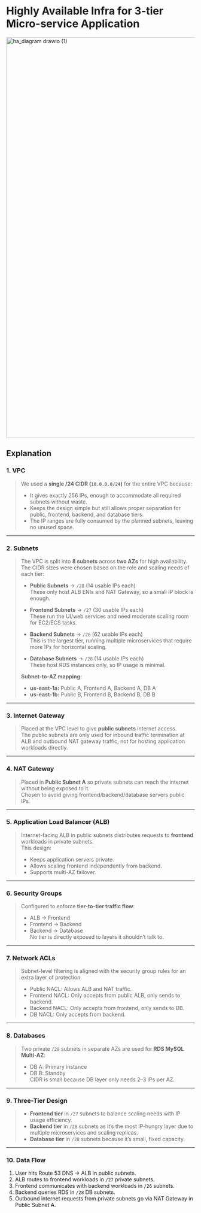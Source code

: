 # Highly Available Infra for 3-tier Micro-service Application

<img width="1041" height="1071" alt="ha_diagram drawio (1)" src="https://github.com/user-attachments/assets/882dd273-5edb-495e-9666-9a3eedd61fc2" />

## Explanation

### 1. VPC
> We used a **single /24 CIDR (`10.0.0.0/24`)** for the entire VPC because:
> - It gives exactly 256 IPs, enough to accommodate all required subnets without waste.
> - Keeps the design simple but still allows proper separation for public, frontend, backend, and database tiers.
> - The IP ranges are fully consumed by the planned subnets, leaving no unused space.

---

### 2. Subnets
> The VPC is split into **8 subnets** across **two AZs** for high availability.  
> The CIDR sizes were chosen based on the role and scaling needs of each tier:
>
> - **Public Subnets** → `/28` (14 usable IPs each)  
>   These only host ALB ENIs and NAT Gateway, so a small IP block is enough.
>
> - **Frontend Subnets** → `/27` (30 usable IPs each)  
>   These run the UI/web services and need moderate scaling room for EC2/ECS tasks.
>
> - **Backend Subnets** → `/26` (62 usable IPs each)  
>   This is the largest tier, running multiple microservices that require more IPs for horizontal scaling.
>
> - **Database Subnets** → `/28` (14 usable IPs each)  
>   These host RDS instances only, so IP usage is minimal.
>
> **Subnet-to-AZ mapping:**
> - **us-east-1a:** Public A, Frontend A, Backend A, DB A
> - **us-east-1b:** Public B, Frontend B, Backend B, DB B

---

### 3. Internet Gateway
> Placed at the VPC level to give **public subnets** internet access.  
> The public subnets are only used for inbound traffic termination at ALB and outbound NAT gateway traffic, not for hosting application workloads directly.

---

### 4. NAT Gateway
> Placed in **Public Subnet A** so private subnets can reach the internet without being exposed to it.  
> Chosen to avoid giving frontend/backend/database servers public IPs.

---

### 5. Application Load Balancer (ALB)
> Internet-facing ALB in public subnets distributes requests to **frontend** workloads in private subnets.  
> This design:
> - Keeps application servers private.
> - Allows scaling frontend independently from backend.
> - Supports multi-AZ failover.

---

### 6. Security Groups
> Configured to enforce **tier-to-tier traffic flow**:
> - ALB → Frontend
> - Frontend → Backend
> - Backend → Database  
> No tier is directly exposed to layers it shouldn’t talk to.

---

### 7. Network ACLs
> Subnet-level filtering is aligned with the security group rules for an extra layer of protection.  
> - Public NACL: Allows ALB and NAT traffic.
> - Frontend NACL: Only accepts from public ALB, only sends to backend.
> - Backend NACL: Only accepts from frontend, only sends to DB.
> - DB NACL: Only accepts from backend.

---

### 8. Databases
> Two private `/28` subnets in separate AZs are used for **RDS MySQL Multi-AZ**:
> - DB A: Primary instance
> - DB B: Standby  
> CIDR is small because DB layer only needs 2–3 IPs per AZ.

---

### 9. Three-Tier Design
> - **Frontend tier** in `/27` subnets to balance scaling needs with IP usage efficiency.
> - **Backend tier** in `/26` subnets as it’s the most IP-hungry layer due to multiple microservices and scaling replicas.
> - **Database tier** in `/28` subnets because it’s small, fixed capacity.

---

### 10. Data Flow
1. User hits Route 53 DNS → ALB in public subnets.
2. ALB routes to frontend workloads in `/27` private subnets.
3. Frontend communicates with backend workloads in `/26` subnets.
4. Backend queries RDS in `/28` DB subnets.
5. Outbound internet requests from private subnets go via NAT Gateway in Public Subnet A.

